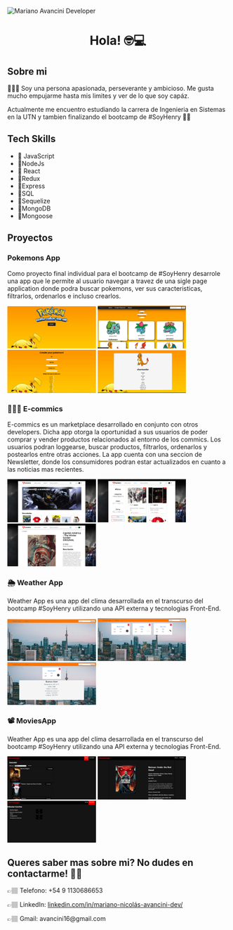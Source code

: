 ![Mariano Avancini Developer](https://github.com/avancini16/avancini16/blob/main/Cover/cover.gif)

<h1 align="center">
Hola! 🤓💻
</h1>

## Sobre mi
<p> 💁🏽‍♂️ Soy una persona apasionada, perseverante y ambicioso. Me gusta mucho empujarme hasta mis limites y ver de lo que soy capáz. </p>
<p>Actualmente me encuentro estudiando la carrera de Ingenieria en Sistemas en la UTN y tambien finalizando el bootcamp de #SoyHenry 🙌🏽</p>

## Tech Skills
<ul>
    <li>📌 JavaScript</li>
    <li>📌NodeJs</li>
    <li>📌 React</li>
    <li>📌Redux</li>
    <li>📌Express</li>
    <li>📌SQL</li>
    <li>📌Sequelize</li>
    <li>📌MongoDB</li>
    <li>📌Mongoose</li>
</ul>


## Proyectos
<h3>Pokemons App</h3>
<p>Como proyecto final individual para el bootcamp de #SoyHenry desarrole una app que le permite al usuario navegar a travez de una sigle page application donde podra buscar pokemons, ver sus caracteristicas, filtrarlos, ordenarlos e incluso crearlos.</p>
<p>
  <a><img width='40%' height='20%' src="https://github.com/avancini16/avancini16/blob/main/images/Pokemons 4.png"></a>
  <a><img width='40%' height='20%' src="https://github.com/avancini16/avancini16/blob/main/images/Pokemons 1.png"></a>
  <a><img width='40%' height='20%' src="https://github.com/avancini16/avancini16/blob/main/images/Pokemons 2.png"></a>
  <a><img width='40%' height='20%' src="https://github.com/avancini16/avancini16/blob/main/images/Pokemons 3.png"></a>
</p>

<h3 href='https://e-commics.vercel.app/'>🦸🏽‍♂️ E-commics</h3>
<p>E-commics es un marketplace desarrollado en conjunto con otros developers. Dicha app otorga la oportunidad a sus usuarios de poder comprar y vender productos relacionados al entorno de los commics. Los usuarios podran loggearse, buscar productos, filtrarlos, ordenarlos y postearlos entre otras acciones. La app cuenta con una seccion de Newsletter, donde los consumidores podran estar actualizados en cuanto a las noticias mas recientes.</p>
<p>
  <a><img width='40%' height='20%' src="https://github.com/avancini16/avancini16/blob/main/images/E-commics 1.png"></a>
  <a><img width='40%' height='20%' src="https://github.com/avancini16/avancini16/blob/main/images/E-commics 2.png"></a>
  <a><img width='40%' height='20%' src="https://github.com/avancini16/avancini16/blob/main/images/E-commics 3.png"></a>
</p>

<h3>🌦 Weather App</h3>
<p> Weather App es una app del clima desarrollada en el transcurso del bootcamp #SoyHenry utilizando una API externa y tecnologias Front-End.
</p>
<p>
  <a><img width='40%' height='20%' src="https://github.com/avancini16/WeatherApp/blob/main/images/WeatherApp 1.png"></a>
  <a><img width='40%' height='20%' src="https://github.com/avancini16/WeatherApp/blob/main/images/WeatherApp 2.png"></a>
  <a><img width='40%' height='20%' src="https://github.com/avancini16/WeatherApp/blob/main/images/WeatherApp 3.png"></a>
</p>

<h3>📽 MoviesApp</h3>
<p> Weather App es una app del clima desarrollada en el transcurso del bootcamp #SoyHenry utilizando una API externa y tecnologias Front-End.
</p>
<p>
  <a><img width='40%' height='20%' src="https://github.com/avancini16/MoviesApp/blob/main/images/MoviesApp 1.png"></a>
  <a><img width='40%' height='20%' src="https://github.com/avancini16/MoviesApp/blob/main/images/MoviesApp 2.png"></a>
  <a><img width='40%' height='20%' src="https://github.com/avancini16/MoviesApp/blob/main/images/MoviesApp 3.png"></a>
</p>

## Queres saber mas sobre mi? No dudes en contactarme! ✌🏽
<p>👉🏽 Telefono: +54 9 1130686653</p>
<p>👉🏽 LinkedIn: <a href='https://www.linkedin.com/in/mariano-nicol%C3%A1s-avancini-dev/'> linkedin.com/in/mariano-nicolás-avancini-dev/  </a></p>
<p>👉🏽 Gmail: avancini16@gmail.com</p>